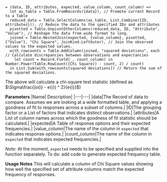 ```
= (data, ID, attributes, expected, value_column, count_column) =>
  let as_table = Table.FromRecords({data}), // Promote current Record to a Table
  reduced_data = Table.SelectColumns(as_table, List.Combine({ID, attributes})), // Reduce the data to the specified IDs and attributes
  pivotted = Table.UnpivotOtherColumns(reduced_data, ID, "Attribute", "Value"), // Reshape the data from wide format to long.
  joined = Table.NestedJoin(expected, {value_column}, pivotted, {"Value"}, "Chi Square", JoinKind.LeftOuter), // Join the observed values to the expected values.
  with_rowcounts = Table.AddColumn(joined, "squared deviations", each // Calculate discrepancies between observations and expectancies
    let count = Record.Field(_, count_column) in Number.Power(Table.RowCount([Chi Square]) - count, 2) / count)
  in List.Sum(with_rowcounts[squared deviations]) // Return the sum of the squared deviations.
```

The above will calculate a chi-square test statistic (defined as $\Sigma\frac{(o{i} - e{i}) ^ 2}{e{i}}$)

**Parameters**
|Name| Description|
|---|---|
|data|The Record of data to compare. Assumes we are looking at a wide formatted table, and applying a goodness of fit to responses across a subset of columns.|
|ID|The grouping factor or a List of factors that indicates distinct observations.|
|attributes|A List of column names across which the goodness of fit statistic should be calculated.|
|expected|A Table of response options and their expected frequencies.|
|value_column|The name of the column in `expected` that indicates response options.|
|count_column|The name of the column in `expected` that indicates expected frequencies.|

*Note*: At the moment, `expected` needs to be specified and supplied into the function separately. To do: add code to generate expected frequency table.

**Usage Notes**
This will calculate a column of Chi Square values showing how well the specified set of attribute columns match the expected frequency of responses.
